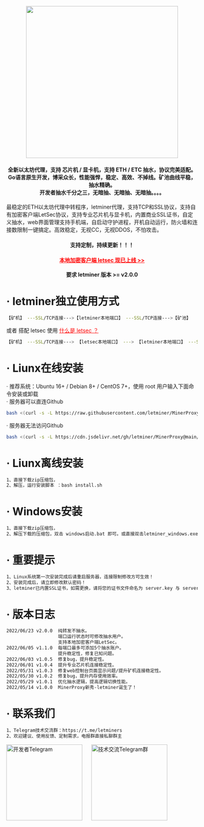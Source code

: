 
<h1 align="center">
  <br>
  <img src="https://cdn.jsdelivr.net/gh/letminer/MinerProxy@main/images/logo.png" width="400"/>
</h1>

<h4 align="center">全新以太坊代理，支持 芯片机 / 显卡机，支持 ETH / ETC 抽水，协议完美适配。
<br />Go语言原生开发，博采众长，性能强悍，稳定、高效、不掉线。矿池曲线平稳，抽水精确。
<br />开发者抽水千分之三，无暗抽、无暗抽、无暗抽。。。。
</h4>
最稳定的ETH以太坊代理中转程序，letminer代理，支持TCP和SSL协议，支持自有加密客户端LetSec协议，支持专业芯片机与显卡机，内置商业SSL证书，自定义抽水，web界面管理支持手机端，自启动守护进程，开机自动运行，防火墙和连接数限制一键搞定。高效稳定，无视CC，无视DDOS，不怕攻击。
<h4 align="center">支持定制，持续更新！！！</h4>
<h4 align="center"><a style="color:red" href="https://github.com/letminer/letsec">本地加密客户端 letsec 现已上线 >></a></h4>
<div align="center" style="font-weight:bold">要求 letminer 版本 >= v2.0.0</div>

# · letminer独立使用方式
```bash
【矿机】 ---SSL/TCP连接--->【letminer本地端口】 ---SSL/TCP连接--->【矿池】
```
或者 搭配 letsec 使用
<a style="color:red" href="https://github.com/letminer/letsec"> 什么是 letsec ？</a>
```bash
【矿机】 ---SSL/TCP连接---> 【letsec本地端口】 ---> 【letminer本地端口】 ---SSL/TCP连接--->【矿池】
```

# · Liunx在线安装
 · 推荐系统：Ubuntu 16+ / Debian 8+ / CentOS 7+，使用 root 用户输入下面命令安装或卸载<br />
 · 服务器可以直连Github
```bash
bash <(curl -s -L https://raw.githubusercontent.com/letminer/MinerProxy/main/install.sh)
```
 · 服务器无法访问Github
```bash
bash <(curl -s -L https://cdn.jsdelivr.net/gh/letminer/MinerProxy@main/install.sh)
```

# · Liunx离线安装
```bash
1、直接下载zip压缩包，
2、解压，运行安装脚本 ：bash install.sh       
```

# · Windows安装
```bash
1、直接下载zip压缩包，
2、解压下载的压缩包，双击 windows启动.bat 即可。或直接双击letminer_windows.exe
```

# ·  重要提示
```bash
1、Linux系统第一次安装完成后请重启服务器，连接限制修改方可生效！
2、安装完成后，请立即修改默认密码！
3、letminer已内置SSL证书，如需更换，请将您的证书文件命名为 server.key 与 server.pem ,并放置于程序安装目录下！
```

# ·  版本日志
```bash
2022/06/23 v2.0.0  纯转发不抽水。
                   端口运行状态时可修改抽水用户。
                   支持本地加密客户端LetSec。
2022/06/05 v1.1.0  每端口最多可添加5个抽水账户。
                   提升稳定性，修复已知问题。
2022/06/03 v1.0.5  修复bug，提升稳定性。
2022/06/01 v1.0.4  提升专业芯片机连接稳定性。
2022/05/31 v1.0.3  修复web控制台页面显示问题/提升矿机连接稳定性。
2022/05/30 v1.0.2  修复bug，提升内存使用效率。
2022/05/29 v1.0.1  优化抽水逻辑，提高逻辑切换性能。
2022/05/14 v1.0.0  MinerProxy新秀-letminer诞生了！
```

# · 联系我们
```bash
1、Telegram技术交流群：https://t.me/letminers
2、欢迎建议、使用反馈、定制需求，电报群直接私聊群主
```    
<div align="left">
<img title="开发者Telegram" src="https://cdn.jsdelivr.net/gh/letminer/MinerProxy@ce8161bc3507d2bfe02324573b7fbc3778c3b123/images/letminer.jpg" width="200"/>
&nbsp;&nbsp;&nbsp;&nbsp;
<img title="技术交流Telegram群" src="https://cdn.jsdelivr.net/gh/letminer/MinerProxy@ce8161bc3507d2bfe02324573b7fbc3778c3b123/images/letminers.jpg" width="200"/>
</div>

